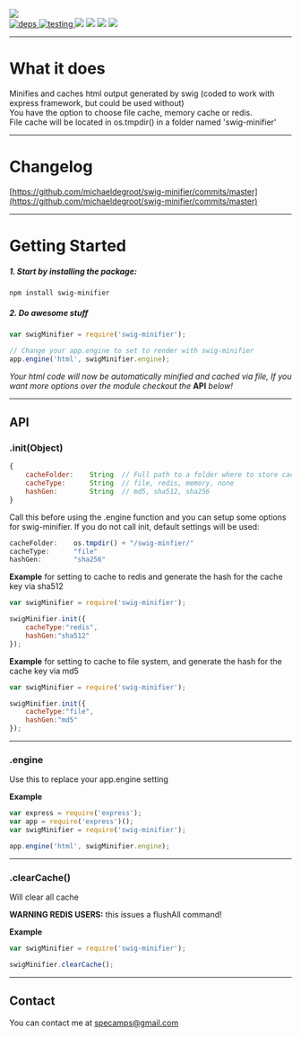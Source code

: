 [![](https://nodei.co/npm/swig-minifier.png?downloads=true&downloadRank=true&stars=true)](https://www.npmjs.com/package/swig-minifier)   
[![](https://david-dm.org/michaeldegroot/swig-minifier.svg "deps") ](https://david-dm.org/michaeldegroot/swig-minifier "david-dm")
[![](https://travis-ci.org/michaeldegroot/swig-minifier.svg?branch=master "testing") ](https://travis-ci.org/michaeldegroot/swig-minifier "travis-ci")
[![](https://coveralls.io/repos/michaeldegroot/swig-minifier/badge.svg?branch=master&service=github)](https://coveralls.io/github/michaeldegroot/swig-minifier?branch=master)
![](https://img.shields.io/badge/Node-%3E%3D0.10-green.svg)
![](https://img.shields.io/npm/dt/swig-minifier.svg)
![](https://img.shields.io/npm/l/swig-minifier.svg)
 ___
# What it does
Minifies and caches html output generated by swig (coded to work with express framework, but could be used without)   
You have the option to choose file cache, memory cache or redis.   
File cache will be located in os.tmpdir() in a folder named 'swig-minifier'   
___
# Changelog

[https://github.com/michaeldegroot/swig-minifier/commits/master](https://github.com/michaeldegroot/swig-minifier/commits/master)
___
# Getting Started

##### 1. Start by installing the package:
    npm install swig-minifier

##### 2. Do awesome stuff
```js
var swigMinifier = require('swig-minifier');

// Change your app.engine to set to render with swig-minifier
app.engine('html', swigMinifier.engine);
```
_Your html code will now be automatically minified and cached via file, If you want more options over the module checkout the_  __API__  _below!_
___
## API

###  .init(Object)
```js
{
    cacheFolder:    String  // Full path to a folder where to store cache (optional)
    cacheType:      String  // file, redis, memory, none
    hashGen:        String  // md5, sha512, sha256
}
```
Call this before using the .engine function and you can setup some options for swig-minifier. If you do not call init, default settings will be used:
```js
cacheFolder:    os.tmpdir() + "/swig-minfier/"
cacheType:      "file"
hashGen:        "sha256"
```

__Example__
for setting to cache to redis and generate the hash for the cache key via sha512

```js
var swigMinifier = require('swig-minifier');

swigMinifier.init({
    cacheType:"redis",
    hashGen:"sha512"
});
```

__Example__
for setting to cache to file system, and generate the hash for the cache key via md5

```js
var swigMinifier = require('swig-minifier');

swigMinifier.init({
    cacheType:"file",
    hashGen:"md5"
});
```
___
###  .engine
Use this to replace your app.engine setting

__Example__
```js
var express = require('express');
var app = require('express')();
var swigMinifier = require('swig-minifier');

app.engine('html', swigMinifier.engine);
```
___
###  .clearCache()
Will clear all cache

__WARNING REDIS USERS:__ this issues a flushAll command! 

__Example__
```javascript
var swigMinifier = require('swig-minifier');

swigMinifier.clearCache();
```
___
## Contact
You can contact me at specamps@gmail.com